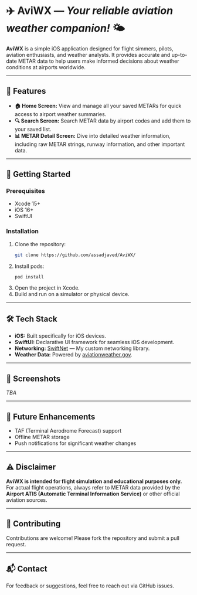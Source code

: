 # ✈️ AviWX — *Your reliable aviation weather companion!* 🌤️

**AviWX** is a simple iOS application designed for flight simmers, pilots, aviation enthusiasts, and weather analysts. It provides accurate and up-to-date METAR data to help users make informed decisions about weather conditions at airports worldwide.

---

## 📱 **Features**

- **🏠 Home Screen:** View and manage all your saved METARs for quick access to airport weather summaries.  
- **🔍 Search Screen:** Search METAR data by airport codes and add them to your saved list.  
- **📊 METAR Detail Screen:** Dive into detailed weather information, including raw METAR strings, runway information, and other important data.

---

## 🚀 **Getting Started**

### **Prerequisites**
- Xcode 15+  
- iOS 16+  
- SwiftUI  

### **Installation**
1. Clone the repository:  
   ```bash
   git clone https://github.com/assadjaved/AviWX/
   ```
2. Install pods:  
   ```bash
   pod install
   ```
3. Open the project in Xcode.
4. Build and run on a simulator or physical device.

---

## 🛠️ **Tech Stack**

- **iOS:** Built specifically for iOS devices.  
- **SwiftUI:** Declarative UI framework for seamless iOS development.  
- **Networking:** [SwiftNet](https://github.com/assadjaved/SwiftNet) — My custom networking library.  
- **Weather Data:** Powered by [aviationweather.gov](https://aviationweather.gov).  

---

## 📸 **Screenshots**
*TBA*

---

## 🔮 **Future Enhancements**
- TAF (Terminal Aerodrome Forecast) support  
- Offline METAR storage  
- Push notifications for significant weather changes  

---

## ⚠️ **Disclaimer**
**AviWX is intended for flight simulation and educational purposes only.**  
For actual flight operations, always refer to METAR data provided by the **Airport ATIS (Automatic Terminal Information Service)** or other official aviation sources.

---

## 🤝 **Contributing**
Contributions are welcome! Please fork the repository and submit a pull request.

---

## 📬 **Contact**
For feedback or suggestions, feel free to reach out via GitHub issues.
